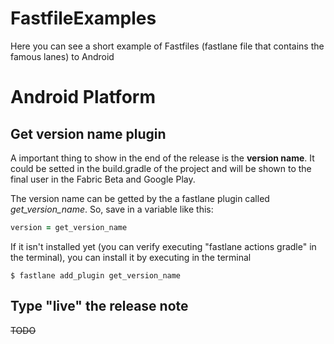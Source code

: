 # FastfileExamples
Here you can see a short example of Fastfiles (fastlane file that contains the famous lanes) to Android

# Android Platform

## Get version name plugin

A important thing to show in the end of the release is the **version name**. It could be setted in the build.gradle of the project and will be shown to the final user in the Fabric Beta and Google Play. 

The version name can be getted by the a fastlane plugin called *get_version_name*. So, save in a variable like this:
```ruby
version = get_version_name
```

If it isn't installed yet (you can verify executing "fastlane actions gradle" in the terminal), you can install it
by executing in the terminal
```shell
$ fastlane add_plugin get_version_name
```

## Type "live" the release note
~~TODO~~
